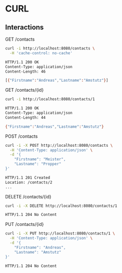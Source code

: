 # CURL

## Interactions

GET /contacts

```sh
curl -i http://localhost:8080/contacts \
  -H 'cache-control: no-cache'

HTTP/1.1 200 OK
Content-Type: application/json
Content-Length: 46

[{"Firstname":"Andreas","Lastname":"Amstutz"}]
```

GET /contacts/{id}

```sh
curl -i http://localhost:8080/contacts/1

HTTP/1.1 200 OK
Content-Type: application/json
Content-Length: 44

{"Firstname":"Andreas","Lastname":"Amstutz"}
```

POST /contacts

```sh
curl -i -X POST http://localhost:8080/contacts \
  -H 'Content-Type: application/json' \
  -d '{
    "Firstname": "Meister",
    "Lastname": "Propper"
}'

HTTP/1.1 201 Created
Location: /contacts/2
...
```

DELETE /contacts/{id}

```sh
curl -i -X DELETE http://localhost:8080/contacts/1

HTTP/1.1 204 No Content
```

PUT /contacts/{id}

```sh
curl -i -X PUT http://localhost:8080/contacts/1 \
  -H 'Content-Type: application/json' \
  -d '{
    "Firstname": "Andreas",
    "Lastname": "Amstutz"
}'

HTTP/1.1 204 No Content
```
